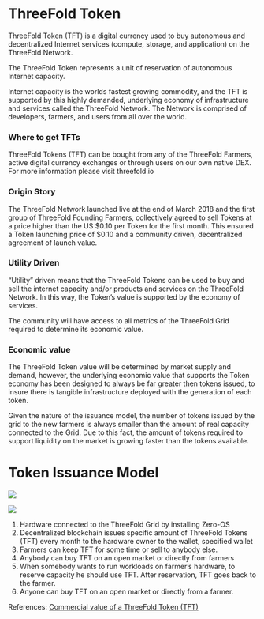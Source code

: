 # ThreeFold Token

ThreeFold Token (TFT) is a digital currency used to buy autonomous and decentralized Internet services (compute, storage, and application) on the ThreeFold Network. 

The ThreeFold Token represents a unit of reservation of autonomous Internet capacity.

Internet capacity is the worlds fastest growing commodity, and the TFT is supported by this highly demanded, underlying economy of infrastructure and services called the ThreeFold Network. The Network is comprised of developers, farmers, and users from all over the world.

### Where to get TFTs
ThreeFold Tokens (TFT) can be bought from any of the ThreeFold Farmers, active digital currency exchanges or through users on our own native DEX. For more information please visit threefold.io

### Origin Story  

The ThreeFold Network launched live at the end of March 2018 and the first group of ThreeFold Founding Farmers, collectively agreed to sell Tokens at a price higher than the US $0.10 per Token for the first month. This ensured a Token launching price of $0.10 and a community driven, decentralized agreement of launch value.  

### Utility Driven

“Utility” driven means that the ThreeFold Tokens can be used to buy and sell the internet capacity and/or products and services on the ThreeFold Network. In this way, the Token’s value is supported by the economy of services.

The community will have access to all metrics of the ThreeFold Grid required to determine its economic value.

### Economic value

The ThreeFold Token value will be determined by market supply and demand, however, the underlying economic value that supports the Token economy has been designed to always be far greater then tokens issued, to insure there is tangible infrastructure deployed with the generation of each token. 

Given the nature of the issuance model, the number of tokens issued by the grid to the new farmers is always smaller than the amount of real capacity connected to the Grid.  Due to this fact, the amount of tokens required to support liquidity on the market is growing faster than the tokens available.  

# Token Issuance Model

![](https://raw.githubusercontent.com/threefoldfoundation/info_tokens/development/docs/img/token_cycle.png)

![](https://raw.githubusercontent.com/threefoldfoundation/info_tokens/development/docs/img/token_issuance_economy.png)

1. Hardware connected to the ThreeFold Grid by installing Zero-OS
2. Decentralized blockchain issues specific amount of ThreeFold Tokens (TFT) every month to the hardware owner to the wallet, specified wallet
3. Farmers can keep TFT for some time or sell to anybody else.
4. Anybody can buy TFT on an open market or directly from farmers
5. When somebody wants to run workloads on farmer’s hardware, to reserve capacity he should use TFT. After reservation, TFT goes back to the farmer.
6. Anyone can buy TFT on an open market or directly from a farmer.

References: [Commercial value of a ThreeFold Token (TFT)](https://info.grid.tf/#/concepts/commercial_token_value_calculation)

